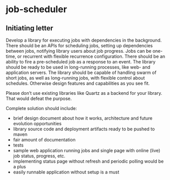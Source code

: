 job-scheduler
=============

Initiating letter
-----------------

Develop a library for executing jobs with dependencies in the background. There should be an APIs for scheduling jobs, setting up dependencies between jobs, notifying library users about job progress. Jobs can be one-time, or recurrent with flexible recurrence configuration. There should be an ability to fire a pre-scheduled job as a response to an event. The library should be ready to be used in long-running processes, like web- and application servers. The library should be capable of handling swarm of short jobs, as well as long-running jobs, with flexible control about schedules. Otherwise design features and capabilities as you see fit.

Please don’t use existing libraries like Quartz as a backend for your library. That would defeat the purpose.

Complete solution should include:

* brief design document about how it works, architecture and future evolution opportunities
* library source code and deployment artifacts ready to be pushed to maven
* fair amount of documentation
* tests
* sample web application running jobs and single page with online (live) job status, progress, etc.
 * implementing status page without refresh and periodic polling would be a plus
 * easily runnable application without setup is a must

